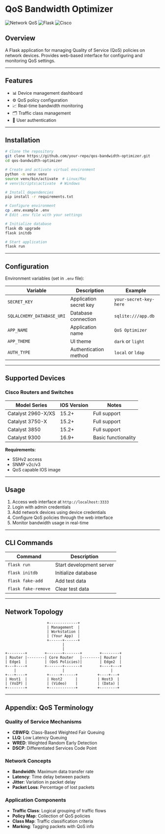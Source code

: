 # QoS Bandwidth Optimizer

![Network QoS](https://img.shields.io/badge/Network-QoS-blue)
![Flask](https://img.shields.io/badge/Framework-Flask-green)
![Cisco](https://img.shields.io/badge/Supported-Cisco-orange)

## Overview
A Flask application for managing Quality of Service (QoS) policies on network devices. Provides web-based interface for configuring and monitoring QoS settings.

---

## Features
- 📊 Device management dashboard
- ⚙️ QoS policy configuration
- 📈 Real-time bandwidth monitoring
- 🗂️ Traffic class management
- 🔐 User authentication

---

## Installation

```bash
# Clone the repository
git clone https://github.com/your-repo/qos-bandwidth-optimizer.git
cd qos-bandwidth-optimizer

# Create and activate virtual environment
python -m venv venv
source venv/bin/activate  # Linux/Mac
# venv\Scripts\activate  # Windows

# Install dependencies
pip install -r requirements.txt

# Configure environment
cp .env.example .env
# Edit .env file with your settings

# Initialize database
flask db upgrade
flask initdb

# Start application
flask run
```

---

## Configuration
Environment variables (set in `.env` file):

| Variable | Description | Example |
|----------|-------------|---------|
| `SECRET_KEY` | Application secret key | `your-secret-key-here` |
| `SQLALCHEMY_DATABASE_URI` | Database connection | `sqlite:///app.db` |
| `APP_NAME` | Application name | `QoS Optimizer` |
| `APP_THEME` | UI theme | `dark` or `light` |
| `AUTH_TYPE` | Authentication method | `local` or `ldap` |

---

## Supported Devices

### Cisco Routers and Switches
| Model Series | IOS Version | Notes |
|--------------|-------------|-------|
| Catalyst 2960-X/XS | 15.2+ | Full support |
| Catalyst 3750-X | 15.2+ | Full support |
| Catalyst 3850 | 15.2+ | Full support |
| Catalyst 9300 | 16.9+ | Basic functionality |

**Requirements:**
- SSHv2 access
- SNMP v2c/v3
- QoS capable IOS image

---

## Usage
1. Access web interface at `http://localhost:3333`
2. Login with admin credentials
3. Add network devices using device credentials
4. Configure QoS policies through the web interface
5. Monitor bandwidth usage in real-time

---

## CLI Commands

| Command | Description |
|---------|-------------|
| `flask run` | Start development server |
| `flask initdb` | Initialize database |
| `flask fake-add` | Add test data |
| `flask fake-remove` | Clear test data |

---

## Network Topology

```
                   +-------------+
                   | Management  |
                   | Workstation |
                   | (Your App)  |
                   +------+------+
                          |
                          |
+--------+        +-------+-------+        +--------+
| Router |--------| Core Router   |--------| Router |
| Edge1  |        | (QoS Policies)|        | Edge2  |
+---+----+        +-------+-------+        +----+---+
    |                     |                     |
+---+----+         +-----+------+         +----+---+
| Host1  |         | Host2      |         | Host3  |
| (VoIP) |         | (Video)    |         | (Data) |
+--------+         +------------+         +--------+
```

---

## Appendix: QoS Terminology

### Quality of Service Mechanisms
- **CBWFQ**: Class-Based Weighted Fair Queuing
- **LLQ**: Low Latency Queuing
- **WRED**: Weighted Random Early Detection
- **DSCP**: Differentiated Services Code Point

### Network Concepts
- **Bandwidth**: Maximum data transfer rate
- **Latency**: Time delay between packets
- **Jitter**: Variation in packet delay
- **Packet Loss**: Percentage of lost packets

### Application Components
- **Traffic Class**: Logical grouping of traffic flows
- **Policy Map**: Collection of QoS policies
- **Class Map**: Traffic classification criteria
- **Marking**: Tagging packets with QoS info
